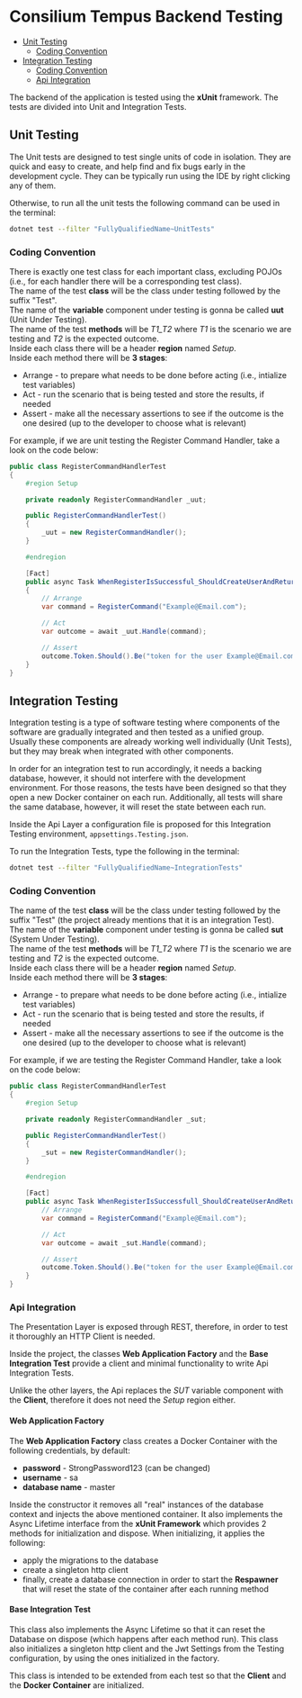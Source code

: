 # Consilium Tempus Backend Testing

- [Unit Testing](#unit-testing)
    - [Coding Convention](#coding-convention)
- [Integration Testing](#integration-testing)
    - [Coding Convention](#coding-convention-1)
    - [Api Integration](#api-integration)

The backend of the application is tested using the **xUnit** framework. The tests are divided into Unit and Integration Tests.

## Unit Testing

The Unit tests are designed to test single units of code in isolation. They are quick and easy to create, and help find and fix bugs early in the development cycle. They can be typically run using the IDE by right clicking any of them. 

Otherwise, to run all the unit tests the following command can be used in the terminal:
```sh
dotnet test --filter "FullyQualifiedName~UnitTests"
```

### Coding Convention

There is exactly one test class for each important class, excluding POJOs (i.e., for each handler there will be a corresponding test class). <br> 
The name of the test **class** will be the class under testing followed by the suffix "Test". <br>
The name of the **variable** component under testing is gonna be called **uut** (Unit Under Testing).  
The name of the test **methods** will be _T1_T2_ where _T1_ is the scenario we are testing and _T2_ is the expected outcome. <br>
Inside each class there will be a header **region** named _Setup_. <br>
Inside each method there will be **3 stages**:
- Arrange - to prepare what needs to be done before acting (i.e., intialize test variables)
- Act - run the scenario that is being tested and store the results, if needed
- Assert - make all the necessary assertions to see if the outcome is the one desired (up to the developer to choose what is relevant)

For example, if we are unit testing the Register Command Handler, take a look on the code below:

```csharp
public class RegisterCommandHandlerTest
{
    #region Setup

    private readonly RegisterCommandHandler _uut;

    public RegisterCommandHandlerTest() 
    {
        _uut = new RegisterCommandHandler();
    }

    #endregion

    [Fact]
    public async Task WhenRegisterIsSuccessful_ShouldCreateUserAndReturnNewToken() 
    {
        // Arrange
        var command = RegisterCommand("Example@Email.com");

        // Act
        var outcome = await _uut.Handle(command);

        // Assert
        outcome.Token.Should().Be("token for the user Example@Email.com")
    }
} 
```

## Integration Testing

Integration testing is a type of software testing where components of the software are gradually integrated and then tested as a unified group. Usually these components are already working well individually (Unit Tests), but they may break when integrated with other components.

In order for an integration test to run accordingly, it needs a backing database, however, it should not interfere with the development environment. For those reasons, the tests have been designed so that they open a new Docker container on each run. Additionally, all tests will share the same database, however, it will reset the state between each run.

Inside the Api Layer a configuration file is proposed for this Integration Testing environment, `appsettings.Testing.json`.

To run the Integration Tests, type the following in the terminal:

```sh
dotnet test --filter "FullyQualifiedName~IntegrationTests"
```

### Coding Convention

The name of the test **class** will be the class under testing followed by the suffix "Test" (the project already mentions that it is an integration Test). <br>
The name of the **variable** component under testing is gonna be called **sut** (System Under Testing).  
The name of the test **methods** will be _T1_T2_ where _T1_ is the scenario we are testing and _T2_ is the expected outcome. <br>
Inside each class there will be a header **region** named _Setup_. <br>
Inside each method there will be **3 stages**:
- Arrange - to prepare what needs to be done before acting (i.e., intialize test variables)
- Act - run the scenario that is being tested and store the results, if needed
- Assert - make all the necessary assertions to see if the outcome is the one desired (up to the developer to choose what is relevant)


For example, if we are testing the Register Command Handler, take a look on the code below:

```csharp
public class RegisterCommandHandlerTest
{
    #region Setup

    private readonly RegisterCommandHandler _sut;

    public RegisterCommandHandlerTest() 
    {
        _sut = new RegisterCommandHandler();
    }

    #endregion

    [Fact]
    public async Task WhenRegisterIsSuccessfull_ShouldCreateUserAndReturnNewToken() {
        // Arrange
        var command = RegisterCommand("Example@Email.com");

        // Act
        var outcome = await _sut.Handle(command);

        // Assert
        outcome.Token.Should().Be("token for the user Example@Email.com")
    }
} 
```

### Api Integration

The Presentation Layer is exposed through REST, therefore, in order to test it thoroughly an HTTP Client is needed.

Inside the project, the classes **Web Application Factory** and the **Base Integration Test** provide a client and minimal functionality to write Api Integration Tests.

Unlike the other layers, the Api replaces the *SUT* variable component with the **Client**, therefore it does not need the *Setup* region either.

#### Web Application Factory

The **Web Application Factory** class creates a Docker Container with the following credentials, by default:
- **password** - StrongPassword123 (can be changed)
- **username** - sa
- **database name** - master
 
Inside the constructor it removes all "real" instances of the database context and injects the above mentioned container. It also implements the Async Lifetime interface from the **xUnit Framework** which provides 2 methods for initialization and dispose. When initializing, it applies the following:
- apply the migrations to the database
- create a singleton http client
- finally, create a database connection in order to start the **Respawner** that will reset the state of the container after each running method

#### Base Integration Test

This class also implements the Async Lifetime so that it can reset the Database on dispose (which happens after each method run). This class also initializes a singleton http client and the Jwt Settings from the Testing configuration, by using the ones initialized in the factory.

This class is intended to be extended from each test so that the **Client** and the **Docker Container** are initialized. 
